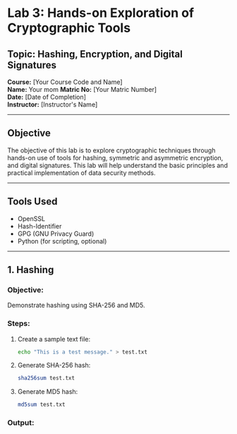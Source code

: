 # Lab 3: Hands-on Exploration of Cryptographic Tools  
## Topic: Hashing, Encryption, and Digital Signatures

**Course:** [Your Course Code and Name]  
**Name:** Your mom
**Matric No:** [Your Matric Number]  
**Date:** [Date of Completion]  
**Instructor:** [Instructor's Name]

---

## Objective

The objective of this lab is to explore cryptographic techniques through hands-on use of tools for hashing, symmetric and asymmetric encryption, and digital signatures. This lab will help understand the basic principles and practical implementation of data security methods.

---

## Tools Used

- OpenSSL
- Hash-Identifier
- GPG (GNU Privacy Guard)
- Python (for scripting, optional)

---

## 1. Hashing

### Objective:
Demonstrate hashing using SHA-256 and MD5.

### Steps:
1. Create a sample text file:
    ```bash
    echo "This is a test message." > test.txt
    ```
2. Generate SHA-256 hash:
    ```bash
    sha256sum test.txt
    ```
3. Generate MD5 hash:
    ```bash
    md5sum test.txt
    ```

### Output:
